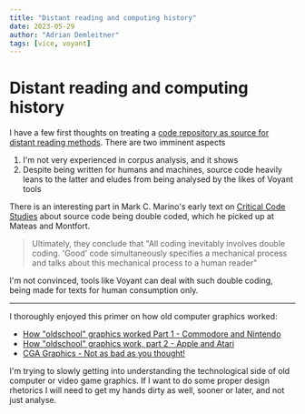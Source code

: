 ```yaml
---
title: "Distant reading and computing history"
date: 2023-05-29
author: "Adrian Demleitner"
tags: [vice, voyant]
---
```

# Distant reading and computing history
I have a few first thoughts on treating a [code repository as source for distant reading methods](notes/Distant%20Reading%20the%20VICE%20Source%20Code.md). There are two imminent aspects

1. I'm not very experienced in corpus analysis, and it shows
2. Despite being written for humans and machines, source code heavily leans to the latter and eludes from being analysed by the likes of Voyant tools

There is an interesting part in Mark C. Marino's early text on [Critical Code Studies](literature/marinoCriticalCodeStudies2012.md) about source code being double coded, which he picked up at Mateas and Montfort.

> Ultimately, they conclude that "All coding inevitably involves double coding. 'Good' code simultaneously specifies a mechanical process and talks about this mechanical process to a human reader"

I'm not convinced, tools like Voyant can deal with such double coding, being made for texts for human consumption only.

---

I thoroughly enjoyed this primer on how old computer graphics worked:

- [How "oldschool" graphics worked Part 1 - Commodore and Nintendo](https://youtu.be/Tfh0ytz8S0k)
- [How "oldschool" graphics work, part 2 - Apple and Atari](https://youtu.be/_rsycfDliZU)
- [CGA Graphics - Not as bad as you thought!](https://youtu.be/niKblgZupOc)

I'm trying to slowly getting into understanding the technological side of old computer or video game graphics. If I want to do some proper design rhetorics I will need to get my hands dirty as well, sooner or later, and not just analyse.